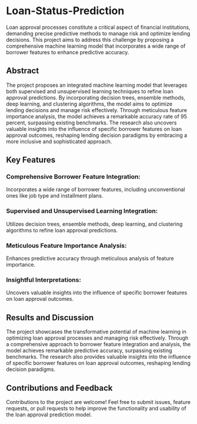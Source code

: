 # Loan-Status-Prediction
Loan approval processes constitute a critical aspect of financial institutions, demanding precise predictive methods to manage risk and optimize lending decisions. This project aims to address this challenge by proposing a comprehensive machine learning model that incorporates a wide range of borrower features to enhance predictive accuracy.

## Abstract
The project proposes an integrated machine learning model that leverages both supervised and unsupervised learning techniques to refine loan approval predictions. By incorporating decision trees, ensemble methods, deep learning, and clustering algorithms, the model aims to optimize lending decisions and manage risk effectively. Through meticulous feature importance analysis, the model achieves a remarkable accuracy rate of 95 percent, surpassing existing benchmarks. The research also uncovers valuable insights into the influence of specific borrower features on loan approval outcomes, reshaping lending decision paradigms by embracing a more inclusive and sophisticated approach.

## Key Features
### Comprehensive Borrower Feature Integration:
Incorporates a wide range of borrower features, including unconventional ones like job type and installment plans.
### Supervised and Unsupervised Learning Integration:
Utilizes decision trees, ensemble methods, deep learning, and clustering algorithms to refine loan approval predictions.
### Meticulous Feature Importance Analysis:
Enhances predictive accuracy through meticulous analysis of feature importance.
### Insightful Interpretations:
Uncovers valuable insights into the influence of specific borrower features on loan approval outcomes.

## Results and Discussion
The project showcases the transformative potential of machine learning in optimizing loan approval processes and managing risk effectively. Through a comprehensive approach to borrower feature integration and analysis, the model achieves remarkable predictive accuracy, surpassing existing benchmarks. The research also provides valuable insights into the influence of specific borrower features on loan approval outcomes, reshaping lending decision paradigms.

## Contributions and Feedback
Contributions to the project are welcome! Feel free to submit issues, feature requests, or pull requests to help improve the functionality and usability of the loan approval prediction model.
